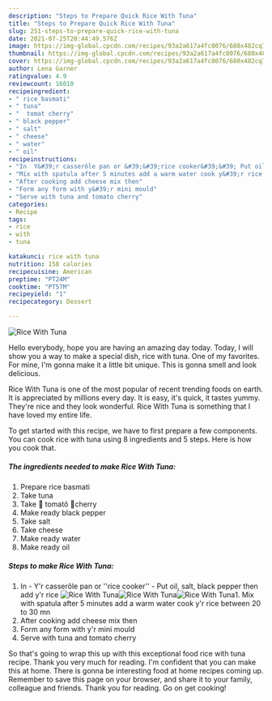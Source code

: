 ```yaml
---
description: "Steps to Prepare Quick Rice With Tuna"
title: "Steps to Prepare Quick Rice With Tuna"
slug: 251-steps-to-prepare-quick-rice-with-tuna
date: 2021-07-25T20:44:49.576Z
image: https://img-global.cpcdn.com/recipes/93a2a617a4fc8076/680x482cq70/rice-with-tuna-recipe-main-photo.jpg
thumbnail: https://img-global.cpcdn.com/recipes/93a2a617a4fc8076/680x482cq70/rice-with-tuna-recipe-main-photo.jpg
cover: https://img-global.cpcdn.com/recipes/93a2a617a4fc8076/680x482cq70/rice-with-tuna-recipe-main-photo.jpg
author: Lena Garner
ratingvalue: 4.9
reviewcount: 16010
recipeingredient:
- " rice basmati"
- " tuna"
- "  tomat cherry"
- " black pepper"
- " salt"
- " cheese"
- " water"
- " oil"
recipeinstructions:
- "In  Y&#39;r casserôle pan or &#39;&#39;rice cooker&#39;&#39; Put oil, salt, black pepper then add y&#39;r rice"
- "Mix with spatula after 5 minutes add a warm water cook y&#39;r rice between 20 to 30 mn"
- "After cooking add cheese mix then"
- "Form any form with y&#39;r mini mould"
- "Serve with tuna and tomato cherry"
categories:
- Recipe
tags:
- rice
- with
- tuna

katakunci: rice with tuna 
nutrition: 158 calories
recipecuisine: American
preptime: "PT24M"
cooktime: "PT57M"
recipeyield: "1"
recipecategory: Dessert

---
```



![Rice With Tuna](https://img-global.cpcdn.com/recipes/93a2a617a4fc8076/680x482cq70/rice-with-tuna-recipe-main-photo.jpg)

Hello everybody, hope you are having an amazing day today. Today, I will show you a way to make a special dish, rice with tuna. One of my favorites. For mine, I'm gonna make it a little bit unique. This is gonna smell and look delicious.

Rice With Tuna is one of the most popular of recent trending foods on earth. It is appreciated by millions every day. It is easy, it's quick, it tastes yummy. They're nice and they look wonderful. Rice With Tuna is something that I have loved my entire life.




To get started with this recipe, we have to first prepare a few components. You can cook rice with tuna using 8 ingredients and 5 steps. Here is how you cook that.

<!--inarticleads1-->

##### The ingredients needed to make Rice With Tuna:

1. Prepare  rice basmati
1. Take  tuna
1. Take  🍅 tomatô 🍒cherry
1. Make ready  black pepper
1. Take  salt
1. Take  cheese
1. Make ready  water
1. Make ready  oil




<!--inarticleads2-->

##### Steps to make Rice With Tuna:

1. In  - Y&#39;r casserôle pan or &#39;&#39;rice cooker&#39;&#39; - Put oil, salt, black pepper then add y&#39;r rice
<img src="https://img-global.cpcdn.com/steps/8edd66583e28b511/160x128cq70/rice-with-tuna-recipe-step-1-photo.jpg" alt="Rice With Tuna"><img src="https://img-global.cpcdn.com/steps/3b0b799242134ee0/160x128cq70/rice-with-tuna-recipe-step-1-photo.jpg" alt="Rice With Tuna"><img src="https://img-global.cpcdn.com/steps/ae78c6cfd2009572/160x128cq70/rice-with-tuna-recipe-step-1-photo.jpg" alt="Rice With Tuna">1. Mix with spatula after 5 minutes add a warm water cook y&#39;r rice between 20 to 30 mn
1. After cooking add cheese mix then
1. Form any form with y&#39;r mini mould
1. Serve with tuna and tomato cherry




So that's going to wrap this up with this exceptional food rice with tuna recipe. Thank you very much for reading. I'm confident that you can make this at home. There is gonna be interesting food at home recipes coming up. Remember to save this page on your browser, and share it to your family, colleague and friends. Thank you for reading. Go on get cooking!
